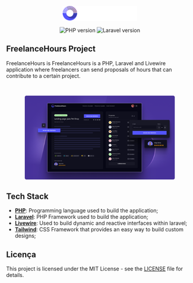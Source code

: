 <p align="center"><img src=".github/logo.png" width="200" alt="FreelanceHours Logo"></a></p>

<p align="center">
  <img alt="PHP version" src="https://img.shields.io/static/v1?label=php&message=8.2&color=18181B&labelColor=5354FD">
    <img alt="Laravel version" src="https://img.shields.io/static/v1?label=laravel&message=11.9&color=18181B&labelColor=5354FD">
</p>

## FreelanceHours Project

FreelanceHours is FreelanceHours is a PHP, Laravel and Livewire application where freelancers can send proposals of hours that can contribute to a certain project.

<br>

<p align="center">
  <img alt="Project preview" src=".github/preview.png" width="80%">
</p>

## Tech Stack

- [**PHP**](https://www.php.net/): Programming language used to build the application;
- [**Laravel**](https://laravel.com/):  PHP Framework used to build the application;
- [**Livewire**](https://laravel-livewire.com/): Used to build dynamic and reactive interfaces within laravel;
- [**Tailwind**](https://tailwindcss.com/): CSS Framework that provides an easy way to build custom designs;


## Licença

This project is licensed under the MIT License - see the [LICENSE](LICENSE) file for details.
